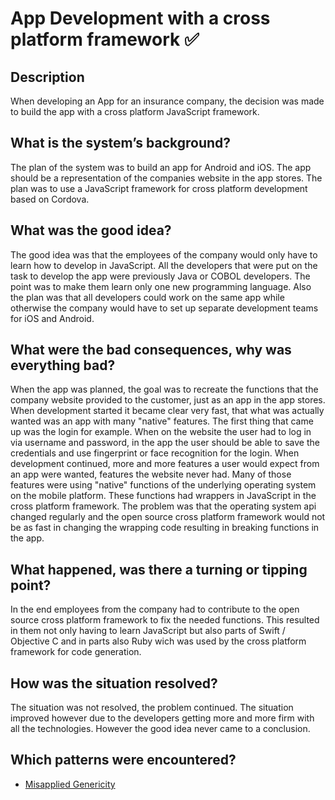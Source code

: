 # App Development with a cross platform framework ✅

## Description
When developing an App for an insurance company, the decision was made to build the app with a cross platform JavaScript framework.

## What is the system’s background?
The plan of the system was to build an app for Android and iOS. The app should be a representation of the companies website in the app stores. The plan was to use a JavaScript framework for cross platform development based on Cordova.

## What was the good idea?
The good idea was that the employees of the company would only have to learn how to develop in JavaScript. All the developers that were put on the task to develop the app were previously Java or COBOL developers. The point was to make them learn only one new programming language. Also the plan was that all developers could work on the same app while otherwise the company would have to set up separate development teams for iOS and Android.

## What were the bad consequences, why was everything bad?
When the app was planned, the goal was to recreate the functions that the company website provided to the customer, just as an app in the app stores. When development started it became clear very fast, that what was actually wanted was an app with many "native" features. The first thing that came up was the login for example. When on the website the user had to log in via username and password, in the app the user should be able to save the credentials and use fingerprint or face recognition for the login. When development continued, more and more features a user would expect from an app were wanted, features the website never had. Many of those features were using "native" functions of the underlying operating system on the mobile platform. These functions had wrappers in JavaScript in the cross platform framework. The problem was that the operating system api changed regularly and the open source cross platform framework would not be as fast in changing the wrapping code resulting in breaking functions in the app. 

## What happened, was there a turning or tipping point?

In the end employees from the company had to contribute to the open source cross platform framework to fix the needed functions. This resulted in them not only having to learn JavaScript but also parts of Swift / Objective C and in parts also Ruby wich was used by the cross platform framework for code generation.

## How was the situation resolved?

The situation was not resolved, the problem continued. The situation improved however due to the developers getting more and more firm with all the technologies. However the good idea never came to a conclusion.

## Which patterns were encountered?

* [Misapplied Genericity](../patterns/misapplied_genericity.md)


